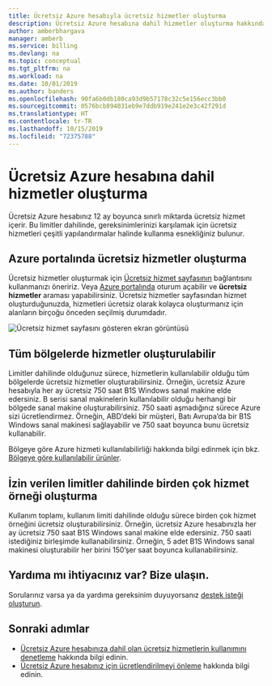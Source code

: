 ```yaml
---
title: Ücretsiz Azure hesabıyla ücretsiz hizmetler oluşturma
description: Ücretsiz Azure hesabına dahil hizmetler oluşturma hakkında bilgi edinin.
author: amberbhargava
manager: amberb
ms.service: billing
ms.devlang: na
ms.topic: conceptual
ms.tgt_pltfrm: na
ms.workload: na
ms.date: 10/01/2019
ms.author: banders
ms.openlocfilehash: 90fa6b0db180ca93d9b57178c32c5e156ecc3bb0
ms.sourcegitcommit: 0576bcb894031eb9e7ddb919e241e2e3c42f291d
ms.translationtype: HT
ms.contentlocale: tr-TR
ms.lasthandoff: 10/15/2019
ms.locfileid: "72375788"
---
```

# <a name="create-services-included-with-azure-free-account"></a>Ücretsiz Azure hesabına dahil hizmetler oluşturma

Ücretsiz Azure hesabınız 12 ay boyunca sınırlı miktarda ücretsiz hizmet içerir. Bu limitler dahilinde, gereksinimlerinizi karşılamak için ücretsiz hizmetleri çeşitli yapılandırmalar halinde kullanma esnekliğiniz bulunur.

## <a name="create-free-services-in-the-azure-portal"></a>Azure portalında ücretsiz hizmetler oluşturma
Ücretsiz hizmetler oluşturmak için [Ücretsiz hizmet sayfasının](https://go.microsoft.com/fwlink/?linkid=859151) bağlantısını kullanmanızı öneririz. Veya [Azure portalında](https://portal.azure.com) oturum açabilir ve **ücretsiz hizmetler** araması yapabilirsiniz. Ücretsiz hizmetler sayfasından hizmet oluşturduğunuzda, hizmetleri ücretsiz olarak kolayca oluşturmanız için alanların birçoğu önceden seçilmiş durumdadır.

![Ücretsiz hizmet sayfasını gösteren ekran görüntüsü](./media/billing-create-free-services-included-free-account/billing-freeservices-grid.png)

## <a name="services-can-be-created-in-any-region"></a>Tüm bölgelerde hizmetler oluşturulabilir
Limitler dahilinde olduğunuz sürece, hizmetlerin kullanılabilir olduğu tüm bölgelerde ücretsiz hizmetler oluşturabilirsiniz. Örneğin, ücretsiz Azure hesabıyla her ay ücretsiz 750 saat B1S Windows sanal makine elde edersiniz. B serisi sanal makinelerin kullanılabilir olduğu herhangi bir bölgede sanal makine oluşturabilirsiniz. 750 saati aşmadığınız sürece Azure sizi ücretlendirmez. Örneğin, ABD’deki bir müşteri, Batı Avrupa’da bir B1S Windows sanal makinesi sağlayabilir ve 750 saat boyunca bunu ücretsiz kullanabilir.

Bölgeye göre Azure hizmeti kullanılabilirliği hakkında bilgi edinmek için bkz. [Bölgeye göre kullanılabilir ürünler](https://azure.microsoft.com/regions/services/).

## <a name="create-multiple-service-instances-in-allowed-limits"></a>İzin verilen limitler dahilinde birden çok hizmet örneği oluşturma
Kullanım toplamı, kullanım limiti dahilinde olduğu sürece birden çok hizmet örneğini ücretsiz oluşturabilirsiniz. Örneğin, ücretsiz Azure hesabınızla her ay ücretsiz 750 saat B1S Windows sanal makine elde edersiniz. 750 saati istediğiniz birleşimde kullanabilirsiniz. Örneğin, 5 adet B1S Windows sanal makinesi oluşturabilir her birini 150’şer saat boyunca kullanabilirsiniz.

## <a name="need-help-contact-us"></a>Yardıma mı ihtiyacınız var? Bize ulaşın.

Sorularınız varsa ya da yardıma gereksinim duyuyorsanız [destek isteği oluşturun](https://go.microsoft.com/fwlink/?linkid=2083458).

## <a name="next-steps"></a>Sonraki adımlar
- [Ücretsiz Azure hesabınıza dahil olan ücretsiz hizmetlerin kullanımını denetleme](billing-check-free-service-usage.md) hakkında bilgi edinin.
- [Ücretsiz Azure hesabınız için ücretlendirilmeyi önleme](billing-avoid-charges-free-account.md) hakkında bilgi edinin.
